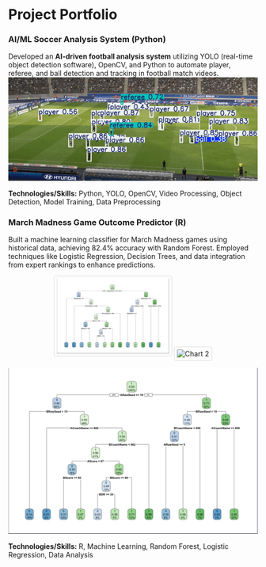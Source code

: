 # Project Portfolio

### AI/ML Soccer Analysis System (Python)
Developed an **AI-driven football analysis system** utilizing YOLO (real-time object detection software), OpenCV, and Python to automate player, referee, and ball detection and tracking in football match videos.
![Demo Video](images/FootballAnalysis.gif)

**Technologies/Skills:** Python, YOLO, OpenCV, Video Processing, Object Detection, Model Training, Data Preprocessing

### March Madness Game Outcome Predictor (R)
Built a machine learning classifier for March Madness games using historical data, achieving 82.4% accuracy with Random Forest. Employed techniques like Logistic Regression, Decision Trees, and data integration from expert rankings to enhance predictions. 
<p align="center">
  <img src="./images/marchmadness-decisiontree.png" alt="Chart 1" width="45%" style="border: 1px solid #ddd; border-radius: 4px; padding: 5px;">
  <img src="./images/chart2.png" alt="Chart 2" width="45%" style="border: 1px solid #ddd; border-radius: 4px; padding: 5px;">
</p>

![Decision Tree img](images/marchmadness-decisiontree.png)

**Technologies/Skills:** R, Machine Learning, Random Forest, Logistic Regression, Data Analysis
